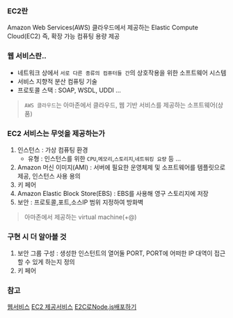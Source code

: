 ### EC2란

Amazon Web Services(AWS) 클라우드에서 제공하는 Elastic Compute Cloud(EC2)
즉, 확장 가능 컴퓨팅 용량 제공

### 웹 서비스란..

- 네트워크 상에서 `서로 다른 종류의 컴퓨터들 간`의 상호작용을 위한 소프트웨어 시스템
- 서비스 지향적 분산 컴퓨팅 기술
- 프로토콜 스택 : SOAP, WSDL, UDDI ...

> `AWS 클라우드`는 아마존에서 클라우드, 웹 기반 서비스를 제공하는 소프트웨어(상품)

### EC2 서비스는 무엇을 제공하는가

1. 인스턴스 : 가상 컴퓨팅 환경
   - 유형 : 인스턴스를 위한 `CPU`,`메모리`,`스토리지`,`네트워킹 요량` 등 ...
2. Amazon 머신 이미지(AMI) : 서버에 필요한 운영체제 및 소프트웨어를 템플릿으로 제공, 인스턴스 사용 용의
3. 키 페어
4. Amazon Elastic Block Store(EBS) : EBS를 사용해 영구 스토리지에 저장
5. 보안 : 프로토콜,포트,소스IP 범위 지정하여 방화벽

> 아마존에서 제공하는 virtual machine(+@)

### 구현 시 더 알아볼 것

1. 보안 그룹 구성 : 생성한 인스턴트의 열어둘 PORT, PORT에 어떠한 IP 대역이 접근할 수 있게 하는지 정의
2. 키 페어

### 참고

[웹서비스](https://ko.wikipedia.org/wiki/%EC%9B%B9_%EC%84%9C%EB%B9%84%EC%8A%A4)
[EC2 제공서비스](https://docs.aws.amazon.com/ko_kr/AWSEC2/latest/UserGuide/concepts.html)
[E2C로Node.js배포하기](https://intrepidgeeks.com/tutorial/aws-node-on-ec2-deploy-js-server)
